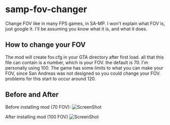 samp-fov-changer
================

Change FOV like in many FPS games, in SA-MP. I won't explain what FOV is, just google it. I'll be assuming you know what it is, and what it does.


How to change your FOV
-----------------
The mod will create fov.cfg in your GTA directory after first load. all that this file can contain is a number, which is your FOV. the default is 70. I'm personally using 100. The game has some limits to what you can make your FOV, since San Andreas was not designed so you could change your FOV. problems for this start to occur around 120.

Before and After
-----------------

Before installing mod (70 FOV):
![ScreenShot](http://www.sixtytiger.com/tiger/screenshots/sa-mp-018.png)

After installing mod (100 FOV)
![ScreenShot](http://www.sixtytiger.com/tiger/screenshots/sa-mp-017.png)
